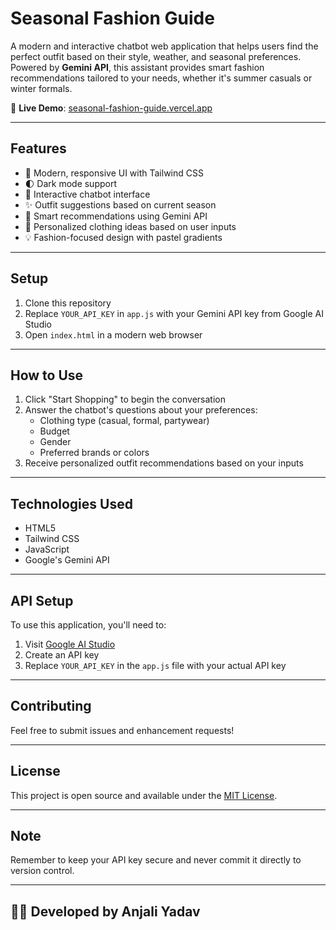 # Seasonal Fashion Guide 

A modern and interactive chatbot web application that helps users find the perfect outfit based on their style, weather, and seasonal preferences. Powered by **Gemini API**, this assistant provides smart fashion recommendations tailored to your needs, whether it's summer casuals or winter formals.  

🔗 **Live Demo**: [seasonal-fashion-guide.vercel.app](https://seasonal-fashion-guide.vercel.app)


---

## Features

- 🎨 Modern, responsive UI with Tailwind CSS
- 🌓 Dark mode support
- 💬 Interactive chatbot interface
- ✨ Outfit suggestions based on current season
- 🤖 Smart recommendations using Gemini API
- 👕 Personalized clothing ideas based on user inputs
- 💡 Fashion-focused design with pastel gradients

---

## Setup

1. Clone this repository
2. Replace `YOUR_API_KEY` in `app.js` with your Gemini API key from Google AI Studio
3. Open `index.html` in a modern web browser

---

## How to Use

1. Click "Start Shopping" to begin the conversation
2. Answer the chatbot's questions about your preferences:
   - Clothing type (casual, formal, partywear)
   - Budget
   - Gender
   - Preferred brands or colors
3. Receive personalized outfit recommendations based on your inputs

---

## Technologies Used

- HTML5
- Tailwind CSS
- JavaScript 
- Google's Gemini API

---

## API Setup

To use this application, you'll need to:
1. Visit [Google AI Studio](https://makersuite.google.com/app/apikey)
2. Create an API key
3. Replace `YOUR_API_KEY` in the `app.js` file with your actual API key

---

## Contributing

Feel free to submit issues and enhancement requests!

---

## License

This project is open source and available under the [MIT License](LICENSE).

---

## Note

Remember to keep your API key secure and never commit it directly to version control.

---

## 👩‍💻 Developed by Anjali Yadav






